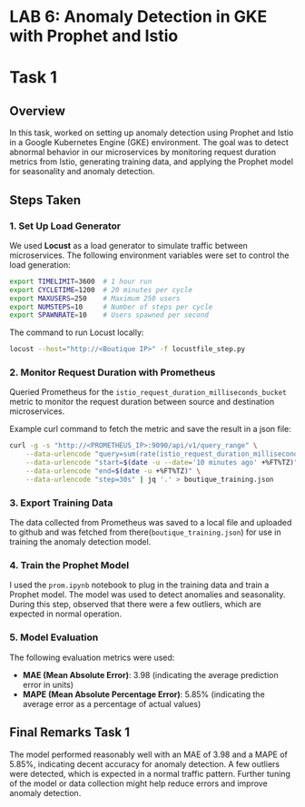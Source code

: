 # LAB 6: Anomaly Detection in GKE with Prophet and Istio

# Task 1

## Overview

In this task, worked on setting up anomaly detection using Prophet and Istio in a Google Kubernetes Engine (GKE) environment. The goal was to detect abnormal behavior in our microservices by monitoring request duration metrics from Istio, generating training data, and applying the Prophet model for seasonality and anomaly detection.

## Steps Taken

### 1. Set Up Load Generator

We used **Locust** as a load generator to simulate traffic between microservices. The following environment variables were set to control the load generation:

```bash
export TIMELIMIT=3600  # 1 hour run
export CYCLETIME=1200  # 20 minutes per cycle
export MAXUSERS=250    # Maximum 250 users
export NUMSTEPS=10     # Number of steps per cycle
export SPAWNRATE=10    # Users spawned per second
```

The command to run Locust locally:

```bash
locust --host="http://<Boutique IP>" -f locustfile_step.py
```

### 2. Monitor Request Duration with Prometheus

Queried Prometheus for the `istio_request_duration_milliseconds_bucket` metric to monitor the request duration between source and destination microservices.

Example curl command to fetch the metric and save the result in a json file:

```bash
curl -g -s "http://<PROMETHEUS_IP>:9090/api/v1/query_range" \
    --data-urlencode "query=sum(rate(istio_request_duration_milliseconds_bucket{source_workload='frontend', destination_workload='shippingservice', reporter='source'}[1m])) by (le)" \
    --data-urlencode "start=$(date -u --date='10 minutes ago' +%FT%TZ)" \
    --data-urlencode "end=$(date -u +%FT%TZ)" \
    --data-urlencode "step=30s" | jq '.' > boutique_training.json
```

### 3. Export Training Data

The data collected from Prometheus was saved to a local file and uploaded to github and was fetched from there(`boutique_training.json`) for use in training the anomaly detection model.

### 4. Train the Prophet Model

I used the `prom.ipynb` notebook to plug in the training data and train a Prophet model. The model was used to detect anomalies and seasonality. During this step, observed that there were a few outliers, which are expected in normal operation.

### 5. Model Evaluation

The following evaluation metrics were used:

- **MAE (Mean Absolute Error)**: 3.98 (indicating the average prediction error in units)
- **MAPE (Mean Absolute Percentage Error)**: 5.85% (indicating the average error as a percentage of actual values)

## Final Remarks Task 1

The model performed reasonably well with an MAE of 3.98 and a MAPE of 5.85%, indicating decent accuracy for anomaly detection. A few outliers were detected, which is expected in a normal traffic pattern. Further tuning of the model or data collection might help reduce errors and improve anomaly detection.

